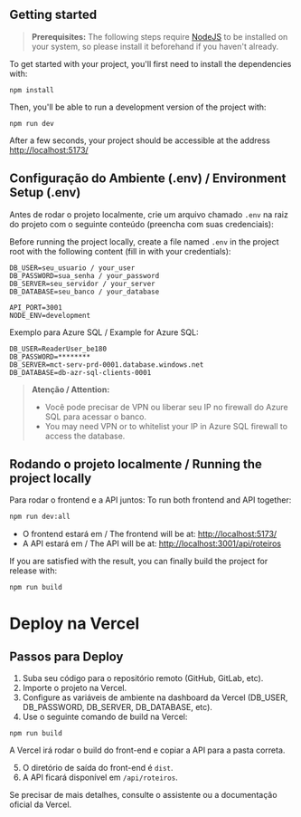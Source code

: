 

## Getting started

> **Prerequisites:**
> The following steps require [NodeJS](https://nodejs.org/en/) to be installed on your system, so please
> install it beforehand if you haven't already.

To get started with your project, you'll first need to install the dependencies with:

```
npm install
```

Then, you'll be able to run a development version of the project with:

```
npm run dev
```

After a few seconds, your project should be accessible at the address
[http://localhost:5173/](http://localhost:5173/)

## Configuração do Ambiente (.env) / Environment Setup (.env)

Antes de rodar o projeto localmente, crie um arquivo chamado `.env` na raiz do projeto com o seguinte conteúdo (preencha com suas credenciais):

Before running the project locally, create a file named `.env` in the project root with the following content (fill in with your credentials):

```env
DB_USER=seu_usuario / your_user
DB_PASSWORD=sua_senha / your_password
DB_SERVER=seu_servidor / your_server
DB_DATABASE=seu_banco / your_database

API_PORT=3001
NODE_ENV=development
```

Exemplo para Azure SQL / Example for Azure SQL:
```env
DB_USER=ReaderUser_be180
DB_PASSWORD=********
DB_SERVER=mct-serv-prd-0001.database.windows.net
DB_DATABASE=db-azr-sql-clients-0001
```

> **Atenção / Attention:**
> - Você pode precisar de VPN ou liberar seu IP no firewall do Azure SQL para acessar o banco.
> - You may need VPN or to whitelist your IP in Azure SQL firewall to access the database.

## Rodando o projeto localmente / Running the project locally

Para rodar o frontend e a API juntos:
To run both frontend and API together:

```bash
npm run dev:all
```

- O frontend estará em / The frontend will be at: [http://localhost:5173/](http://localhost:5173/)
- A API estará em / The API will be at: [http://localhost:3001/api/roteiros](http://localhost:3001/api/roteiros)

If you are satisfied with the result, you can finally build the project for release with:

```
npm run build
```

# Deploy na Vercel

## Passos para Deploy

1. Suba seu código para o repositório remoto (GitHub, GitLab, etc).
2. Importe o projeto na Vercel.
3. Configure as variáveis de ambiente na dashboard da Vercel (DB_USER, DB_PASSWORD, DB_SERVER, DB_DATABASE, etc).
4. Use o seguinte comando de build na Vercel:

```
npm run build
```

A Vercel irá rodar o build do front-end e copiar a API para a pasta correta.

5. O diretório de saída do front-end é `dist`.
6. A API ficará disponível em `/api/roteiros`.

Se precisar de mais detalhes, consulte o assistente ou a documentação oficial da Vercel.
